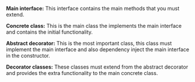 **Main interface:** This interface contains the main methods that you must extend.

**Concrete class:** This is the main class the implements the main interface and contains the initial functionality.

**Abstract decorator:** This is the most important class, this class must implement the main interface and also dependency inject the main interface in the constructor.

**Decorator classes:** These classes must extend from the abstract decorator and provides the extra functionality to the main concrete class.
